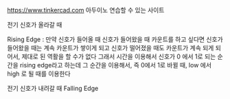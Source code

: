 https://www.tinkercad.com
아두이노 연습할 수 있는 사이트


전기 신호가 올라갈 때 

Rising Edge
: 만약 신호가 들어올 때 신호가 들어왔을 때 카운트를 하고 싶다면 신호가 들어왔을 때는 계속 
카운트가 쌓이게 되고 신호가 떨어졌을 때도 카운트가 계속 되게 되어서, 제대로 된 역활을 할 수가 없다
그래서 시간을 이용해서 신호가 0 에서 1로 되는 순간을 rising edge라고 하는데 
그 순간을 이용해서, 즉 0에서 1로 바뀔 때, 
low 에서 high 로 될 때를 이용한다


전기 신호가 내려갈 때 
Falling Edge


```c++




```
